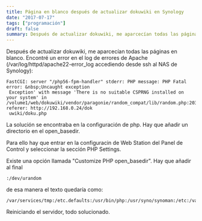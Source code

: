 ```yaml
---
title: Página en blanco después de actualizar dokuwiki en Synology
date: "2017-07-17"
tags: ["programación"]
draft: false
summary: Después de actualizar dokuwiki, me aparcecían todas las páginas en blanco.
---
```


Después de actualizar dokuwiki, me aparcecían todas las páginas en blanco. Encontré un error en el log de errores de Apache (/var/log/httpd/apache22-error_log accediendo desde ssh al NAS de Synology):

    FastCGI: server "/php56-fpm-handler" stderr: PHP message: PHP Fatal error: &nbsp;Uncaught exception
     Exception' with message 'There is no suitable CSPRNG installed on your system' in /volume1/web/dokuwiki/vendor/paragonie/random_compat/lib/random.php:203, referer: http://192.168.0.24/dok
     uwiki/doku.php

La solución se encontraba en la configuración de php. Hay que añadir un directorio en el open_basedir.

Para ello hay que entrar en la configuracin de Web Station del Panel de Control y seleccionar la sección PHP Settings.

Existe una opción llamada "Customize PHP open_basedir". Hay que añadir al final

    :/dev/urandom

de esa manera el texto quedaría como:

    /var/services/tmp:/etc.defaults:/usr/bin/php:/usr/syno/synoman:/etc:/var/run:/volume1/@tmp/php:/var/services/web:/var/services/photo:/var/services/blog:/var/services/homes:/dev/urandom

Reiniciando el servidor, todo solucionado.
